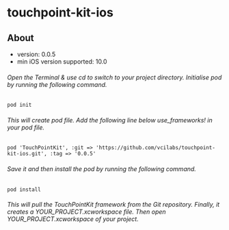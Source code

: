 # touchpoint-kit-ios

## About
- version: 0.0.5
- min iOS version supported: 10.0

###### Open the Terminal & use cd to switch to your  project directory. Initialise pod by running the following command.

```
pod init
```

###### This will create pod file. Add the following line below use_frameworks! in your pod file.

```
pod 'TouchPointKit', :git => 'https://github.com/vcilabs/touchpoint-kit-ios.git', :tag => '0.0.5'
```

###### Save it and then install the pod by running the following command.

```
pod install
```

###### This will pull the TouchPointKit framework from the Git repository. Finally, it creates a YOUR_PROJECT.xcworkspace file.  Then open YOUR_PROJECT.xcworkspace of  your project.
